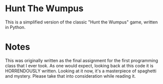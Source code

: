 Hunt The Wumpus
===============

This is a simplified version of the classic "Hunt the Wumpus" game, written in Python.


Notes
=====

This was originally written as the final assignment for the first programming class that I ever took. As one would expect, looking back at this code it is HORRENDOUSLY written. Looking at it now, it's a masterpiece of spaghetti and mystery. Please take that into consideration while reading it.


